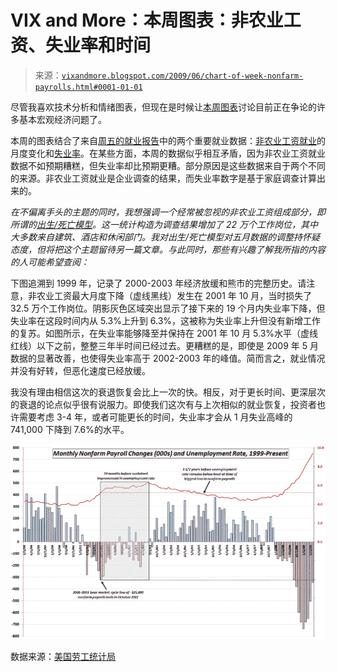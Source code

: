 <!--yml

category: 未分类

date: 2024-05-18 17:44:14

-->

# VIX and More：本周图表：非农业工资、失业率和时间

> 来源：[`vixandmore.blogspot.com/2009/06/chart-of-week-nonfarm-payrolls.html#0001-01-01`](http://vixandmore.blogspot.com/2009/06/chart-of-week-nonfarm-payrolls.html#0001-01-01)

尽管我喜欢技术分析和情绪图表，但现在是时候让[本周图表](http://vixandmore.blogspot.com/search/label/chart%20of%20the%20week)讨论目前正在争论的许多基本宏观经济问题了。

本周的图表结合了来自[周五的就业报告](http://www.bls.gov/news.release/empsit.nr0.htm)中的两个重要就业数据：[非农业工资就业](http://vixandmore.blogspot.com/search/label/nonfarm%20payrolls)的月度变化和[失业率](http://vixandmore.blogspot.com/search/label/unemployment%20rate)。在某些方面，本周的数据似乎相互矛盾，因为非农业工资就业数据不如预期糟糕，但失业率却比预期更糟。部分原因是这些数据来自于两个不同的来源。非农业工资就业是企业调查的结果，而失业率数字是基于家庭调查计算出来的。

*在不偏离手头的主题的同时，我想强调一个经常被忽视的非农业工资组成部分，即所谓的[出生/死亡模型](http://vixandmore.blogspot.com/search/label/birth%2Fdeath%20model)。这一统计构造为调查结果增加了 22 万个工作岗位，其中大多数来自建筑、酒店和休闲部门。我对出生/死亡模型对五月数据的调整持怀疑态度，但将把这个主题留待另一篇文章。与此同时，那些有兴趣了解我所指的内容的人可能希望查阅：*

下图追溯到 1999 年，记录了 2000-2003 年经济放缓和熊市的完整历史。请注意，非农业工资最大月度下降（虚线黑线）发生在 2001 年 10 月，当时损失了 32.5 万个工作岗位。阴影灰色区域突出显示了接下来的 19 个月内失业率下降，但失业率在这段时间内从 5.3%上升到 6.3%，这被称为失业率上升但没有新增工作的复苏。如图所示，在失业率能够降至并保持在 2001 年 10 月 5.3%水平（虚线红线）以下之前，整整三年半时间已经过去。更糟糕的是，即使是 2009 年 5 月数据的显著改善，也使得失业率高于 2002-2003 年的峰值。简而言之，就业情况并没有好转，但恶化速度已经放缓。

我没有理由相信这次的衰退恢复会比上一次的快。相反，对于更长时间、更深层次的衰退的论点似乎很有说服力。即使我们这次有与上次相似的就业恢复，投资者也许需要考虑 3-4 年，或者可能更长的时间，失业率才会从 1 月失业高峰的 741,000 下降到 7.6%的水平。

![](img/3b4643406fc4e641374d20955d3fc410.png)

数据来源：[美国劳工统计局](https://www.bls.gov/)
